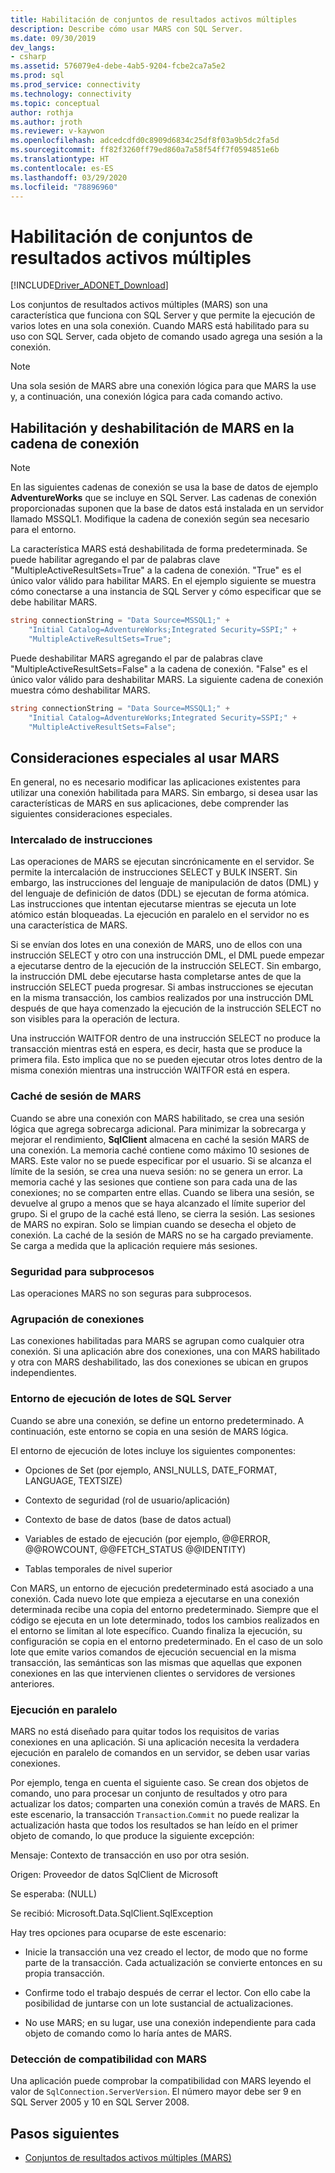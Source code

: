 ```yaml
---
title: Habilitación de conjuntos de resultados activos múltiples
description: Describe cómo usar MARS con SQL Server.
ms.date: 09/30/2019
dev_langs:
- csharp
ms.assetid: 576079e4-debe-4ab5-9204-fcbe2ca7a5e2
ms.prod: sql
ms.prod_service: connectivity
ms.technology: connectivity
ms.topic: conceptual
author: rothja
ms.author: jroth
ms.reviewer: v-kaywon
ms.openlocfilehash: adcedcdfd0c8909d6834c25df8f03a9b5dc2fa5d
ms.sourcegitcommit: ff82f3260ff79ed860a7a58f54ff7f0594851e6b
ms.translationtype: HT
ms.contentlocale: es-ES
ms.lasthandoff: 03/29/2020
ms.locfileid: "78896960"
---
```

# <a name="enabling-multiple-active-result-sets"></a>Habilitación de conjuntos de resultados activos múltiples

[!INCLUDE[Driver_ADONET_Download](../../../includes/driver_adonet_download.md)]

Los conjuntos de resultados activos múltiples (MARS) son una característica que funciona con SQL Server y que permite la ejecución de varios lotes en una sola conexión. Cuando MARS está habilitado para su uso con SQL Server, cada objeto de comando usado agrega una sesión a la conexión.  
  
> [!NOTE]
>  Una sola sesión de MARS abre una conexión lógica para que MARS la use y, a continuación, una conexión lógica para cada comando activo.  
  
## <a name="enabling-and-disabling-mars-in-the-connection-string"></a>Habilitación y deshabilitación de MARS en la cadena de conexión  
  
> [!NOTE]
>  En las siguientes cadenas de conexión se usa la base de datos de ejemplo **AdventureWorks** que se incluye en SQL Server. Las cadenas de conexión proporcionadas suponen que la base de datos está instalada en un servidor llamado MSSQL1. Modifique la cadena de conexión según sea necesario para el entorno.  
  
La característica MARS está deshabilitada de forma predeterminada. Se puede habilitar agregando el par de palabras clave "MultipleActiveResultSets=True" a la cadena de conexión. "True" es el único valor válido para habilitar MARS. En el ejemplo siguiente se muestra cómo conectarse a una instancia de SQL Server y cómo especificar que se debe habilitar MARS. 
  
```csharp  
string connectionString = "Data Source=MSSQL1;" +   
    "Initial Catalog=AdventureWorks;Integrated Security=SSPI;" +  
    "MultipleActiveResultSets=True";  
```  
  
Puede deshabilitar MARS agregando el par de palabras clave "MultipleActiveResultSets=False" a la cadena de conexión. "False" es el único valor válido para deshabilitar MARS. La siguiente cadena de conexión muestra cómo deshabilitar MARS.  
  
```csharp  
string connectionString = "Data Source=MSSQL1;" +   
    "Initial Catalog=AdventureWorks;Integrated Security=SSPI;" +  
    "MultipleActiveResultSets=False";  
```  
  
## <a name="special-considerations-when-using-mars"></a>Consideraciones especiales al usar MARS  
En general, no es necesario modificar las aplicaciones existentes para utilizar una conexión habilitada para MARS. Sin embargo, si desea usar las características de MARS en sus aplicaciones, debe comprender las siguientes consideraciones especiales.  
  
### <a name="statement-interleaving"></a>Intercalado de instrucciones  
Las operaciones de MARS se ejecutan sincrónicamente en el servidor. Se permite la intercalación de instrucciones SELECT y BULK INSERT. Sin embargo, las instrucciones del lenguaje de manipulación de datos (DML) y del lenguaje de definición de datos (DDL) se ejecutan de forma atómica. Las instrucciones que intentan ejecutarse mientras se ejecuta un lote atómico están bloqueadas. La ejecución en paralelo en el servidor no es una característica de MARS.  
  
Si se envían dos lotes en una conexión de MARS, uno de ellos con una instrucción SELECT y otro con una instrucción DML, el DML puede empezar a ejecutarse dentro de la ejecución de la instrucción SELECT. Sin embargo, la instrucción DML debe ejecutarse hasta completarse antes de que la instrucción SELECT pueda progresar. Si ambas instrucciones se ejecutan en la misma transacción, los cambios realizados por una instrucción DML después de que haya comenzado la ejecución de la instrucción SELECT no son visibles para la operación de lectura.  
  
Una instrucción WAITFOR dentro de una instrucción SELECT no produce la transacción mientras está en espera, es decir, hasta que se produce la primera fila. Esto implica que no se pueden ejecutar otros lotes dentro de la misma conexión mientras una instrucción WAITFOR está en espera.  
  
### <a name="mars-session-cache"></a>Caché de sesión de MARS  
Cuando se abre una conexión con MARS habilitado, se crea una sesión lógica que agrega sobrecarga adicional. Para minimizar la sobrecarga y mejorar el rendimiento, **SqlClient** almacena en caché la sesión MARS de una conexión. La memoria caché contiene como máximo 10 sesiones de MARS. Este valor no se puede especificar por el usuario. Si se alcanza el límite de la sesión, se crea una nueva sesión: no se genera un error. La memoria caché y las sesiones que contiene son para cada una de las conexiones; no se comparten entre ellas. Cuando se libera una sesión, se devuelve al grupo a menos que se haya alcanzado el límite superior del grupo. Si el grupo de la caché está lleno, se cierra la sesión. Las sesiones de MARS no expiran. Solo se limpian cuando se desecha el objeto de conexión. La caché de la sesión de MARS no se ha cargado previamente. Se carga a medida que la aplicación requiere más sesiones.  
  
### <a name="thread-safety"></a>Seguridad para subprocesos  
Las operaciones MARS no son seguras para subprocesos.  
  
### <a name="connection-pooling"></a>Agrupación de conexiones  
Las conexiones habilitadas para MARS se agrupan como cualquier otra conexión. Si una aplicación abre dos conexiones, una con MARS habilitado y otra con MARS deshabilitado, las dos conexiones se ubican en grupos independientes.
  
### <a name="sql-server-batch-execution-environment"></a>Entorno de ejecución de lotes de SQL Server  
Cuando se abre una conexión, se define un entorno predeterminado. A continuación, este entorno se copia en una sesión de MARS lógica.  
  
El entorno de ejecución de lotes incluye los siguientes componentes:  
  
- Opciones de Set (por ejemplo, ANSI_NULLS, DATE_FORMAT, LANGUAGE, TEXTSIZE)  
  
- Contexto de seguridad (rol de usuario/aplicación)  
  
- Contexto de base de datos (base de datos actual)  
  
- Variables de estado de ejecución (por ejemplo, @@ERROR, @@ROWCOUNT, @@FETCH_STATUS @@IDENTITY)  
  
- Tablas temporales de nivel superior  
  
Con MARS, un entorno de ejecución predeterminado está asociado a una conexión. Cada nuevo lote que empieza a ejecutarse en una conexión determinada recibe una copia del entorno predeterminado. Siempre que el código se ejecuta en un lote determinado, todos los cambios realizados en el entorno se limitan al lote específico. Cuando finaliza la ejecución, su configuración se copia en el entorno predeterminado. En el caso de un solo lote que emite varios comandos de ejecución secuencial en la misma transacción, las semánticas son las mismas que aquellas que exponen conexiones en las que intervienen clientes o servidores de versiones anteriores.  
  
### <a name="parallel-execution"></a>Ejecución en paralelo  
MARS no está diseñado para quitar todos los requisitos de varias conexiones en una aplicación. Si una aplicación necesita la verdadera ejecución en paralelo de comandos en un servidor, se deben usar varias conexiones.  
  
Por ejemplo, tenga en cuenta el siguiente caso. Se crean dos objetos de comando, uno para procesar un conjunto de resultados y otro para actualizar los datos; comparten una conexión común a través de MARS. En este escenario, la transacción `Transaction`.`Commit` no puede realizar la actualización hasta que todos los resultados se han leído en el primer objeto de comando, lo que produce la siguiente excepción:  
  
Mensaje: Contexto de transacción en uso por otra sesión.  
  
Origen: Proveedor de datos SqlClient de Microsoft  
  
Se esperaba: (NULL)  
  
Se recibió: Microsoft.Data.SqlClient.SqlException  
  
Hay tres opciones para ocuparse de este escenario:  
  
- Inicie la transacción una vez creado el lector, de modo que no forme parte de la transacción. Cada actualización se convierte entonces en su propia transacción.  
  
- Confirme todo el trabajo después de cerrar el lector. Con ello cabe la posibilidad de juntarse con un lote sustancial de actualizaciones.  
  
- No use MARS; en su lugar, use una conexión independiente para cada objeto de comando como lo haría antes de MARS.  
  
### <a name="detecting-mars-support"></a>Detección de compatibilidad con MARS  
Una aplicación puede comprobar la compatibilidad con MARS leyendo el valor de `SqlConnection.ServerVersion`. El número mayor debe ser 9 en SQL Server 2005 y 10 en SQL Server 2008.  
  
## <a name="next-steps"></a>Pasos siguientes
- [Conjuntos de resultados activos múltiples (MARS)](multiple-active-result-sets-mars.md)
